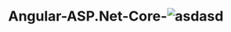# Angular-ASP.Net-Core-![asdasd](https://user-images.githubusercontent.com/59081893/180583182-4ee7f571-81f5-48e0-8bf5-80e7c85e98f8.png)
